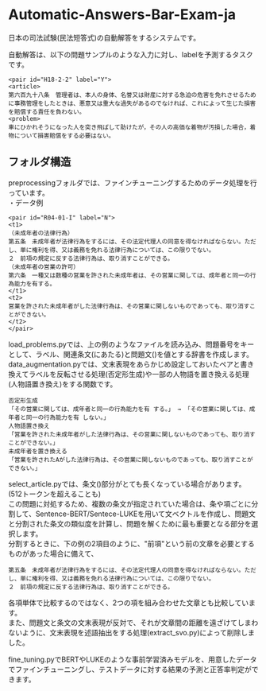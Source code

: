 # Automatic-Answers-Bar-Exam-ja
日本の司法試験(民法短答式)の自動解答をするシステムです。  

自動解答は、以下の問題サンプルのような入力に対し、labelを予測するタスクです。
```
<pair id="H18-2-2" label="Y">
<article>  
第六百九十八条　管理者は、本人の身体、名誉又は財産に対する急迫の危害を免れさせるために事務管理をしたときは、悪意又は重大な過失があるのでなければ、これによって生じた損害を賠償する責任を負わない。  
<problem>   
車にひかれそうになった人を突き飛ばして助けたが，その人の高価な着物が汚損した場合，着物について損害賠償をする必要はない。
```

## フォルダ構造
preprocessingフォルダでは、ファインチューニングするためのデータ処理を行っています。  
・データ例
```
<pair id="R04-01-I" label="N">
<t1>
（未成年者の法律行為）
第五条　未成年者が法律行為をするには、その法定代理人の同意を得なければならない。ただし、単に権利を得、又は義務を免れる法律行為については、この限りでない。
２　前項の規定に反する法律行為は、取り消すことができる。
（未成年者の営業の許可）
第六条　一種又は数種の営業を許された未成年者は、その営業に関しては、成年者と同一の行為能力を有する。
</t1>
<t2>
営業を許された未成年者がした法律行為は、その営業に関しないものであっても、取り消すことができない。
</t2>
</pair>
```  

load_problems.pyでは、上の例のようなファイルを読み込み、問題番号をキーとして、ラベル、関連条文(<t1>にあたる)と問題文(<t2>)を値とする辞書を作成します。　　
data_augmentation.pyでは、文末表現をあらかじめ設定しておいたペアと書き換えてラベルを反転させる処理(否定形生成)や一部の人物語を置き換える処理(人物語置き換え)をする関数です。  
```
否定形生成
「その営業に関しては、成年者と同一の行為能力を有 する。」 → 「その営業に関しては、成年者と同一の行為能力を有 しない。」
人物語置き換え
「営業を許された未成年者がした法律行為は、その営業に関しないものであっても、取り消すことができない。」　　
未成年者を置き換える
「営業を許されたAがした法律行為は、その営業に関しないものであっても、取り消すことができない。」
```  

select_article.pyでは、条文(<t1>)部分がとても長くなっている場合があります。(512トークンを超えることも)  
この問題に対処するため、複数の条文が指定されていた場合は、条や項ごとに分割して、Sentence-BERT/Sentece-LUKEを用いて文ベクトルを作成し、問題文と分割された条文の類似度を計算し、問題を解くために最も重要となる部分を選択します。  
分割するときに、下の例の2項目のように、"前項"という前の文章を必要とするものがあった場合に備えて、  

```
第五条　未成年者が法律行為をするには、その法定代理人の同意を得なければならない。ただし、単に権利を得、又は義務を免れる法律行為については、この限りでない。
２　前項の規定に反する法律行為は、取り消すことができる。
```  

各項単体で比較するのではなく、2つの項を組み合わせた文章とも比較しています。  
また、問題文と条文の文末表現が反対で、それが文章間の距離を遠ざけてしまわないように、文末表現を述語抽出をする処理(extract_svo.py)によって削除しました。

fine_tuning.pyでBERTやLUKEのような事前学習済みモデルを、用意したデータでファインチューニングし、テストデータに対する結果の予測と正答率判定ができます。
